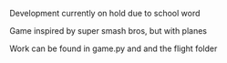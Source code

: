 Development currently on hold due to school word

Game inspired by super smash bros, but with planes

Work can be found in game.py and and the flight folder
